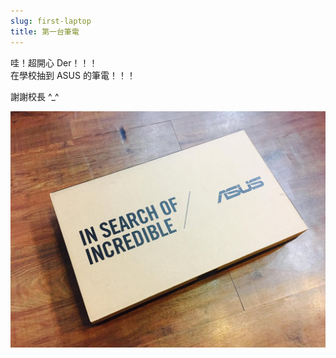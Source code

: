 ```yaml
---
slug: first-laptop
title: 第一台筆電
---
```

哇！超開心 Der！！！  
在學校抽到 ASUS 的筆電！！！

謝謝校長 ^\_^

![](2017-02-22-1.jpg)

<!-- truncate -->